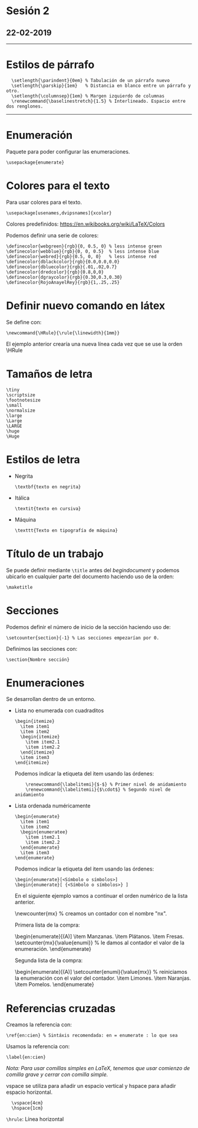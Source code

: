 # Sesión 2
## 22-02-2019

---

# Estilos de párrafo

      \setlength{\parindent}{0em} % Tabulación de un párrafo nuevo
      \setlength{\parskip}{1em}   % Distancia en blanco entre un párrafo y otro.
      \setlength{\columnsep}{1em} % Margen izquierdo de columnas
      \renewcommand{\baselinestretch}{1.5} % Interlineado. Espacio entre dos renglones.

---

# Enumeración

Paquete para poder configurar las enumeraciones.

    \usepackage{enumerate}


# Colores para el texto

Para usar colores para el texto.

    \usepackage[usenames,dvipsnames]{xcolor}

Colores predefinidos: https://en.wikibooks.org/wiki/LaTeX/Colors

Podemos definir una serie de colores:

    \definecolor{webgreen}{rgb}{0, 0.5, 0} % less intense green
    \definecolor{webblue}{rgb}{0, 0, 0.5}  % less intense blue
    \definecolor{webred}{rgb}{0.5, 0, 0}   % less intense red
    \definecolor{dblackcolor}{rgb}{0.0,0.0,0.0}
    \definecolor{dbluecolor}{rgb}{.01,.02,0.7}
    \definecolor{dredcolor}{rgb}{0.8,0,0}
    \definecolor{dgraycolor}{rgb}{0.30,0.3,0.30}
    \definecolor{RojoAnayelRey}{rgb}{1,.25,.25}

# Definir nuevo comando en látex

Se define con:

    \newcommand{\HRule}{\rule{\linewidth}{1mm}}

El ejemplo anterior crearía una nueva línea cada vez que se use la orden \HRule

# Tamaños de letra

    \tiny
    \scriptsize
    \footnotesize
    \small
    \normalsize
    \large
    \Large
    \LARGE
    \huge
    \Huge

# Estilos de letra

- Negrita

      \textbf{texto en negrita}

- Itálica

      \textit{texto en cursiva}

- Máquina

      \texttt{Texto en tipografía de máquina}

# Título de un trabajo

Se puede definir mediante `\title` antes del *begindocument* y podemos ubicarlo en cualquier parte del documento haciendo uso de la orden:

    \maketitle

# Secciones

Podemos definir el número de inicio de la sección haciendo uso de:

    \setcounter{section}{-1} % Las secciones empezarían por 0.

Definimos las secciones con:

    \section{Nombre sección}

# Enumeraciones

Se desarrollan dentro de un entorno.

- Lista no enumerada con cuadraditos

      \begin{itemize}
        \item item1
        \item item2
        \begin{itemize}
          \item item2.1
          \item item2.2
        \end{itemize}
        \item item3
      \end{itemize}

    Podemos indicar la etiqueta del item usando las órdenes:

          \renewcommand{\labelitemi}{$-$} % Primer nivel de anidamiento
          \renewcommand{\labelitemii}{$\cdot$} % Segundo nivel de anidamiento

- Lista ordenada numéricamente

      \begin{enumerate}
        \item item1
        \item item2
        \begin{enumeratee}
          \item item2.1
          \item item2.2
        \end{enumerate}
        \item item3
      \end{enumerate}

    Podemos indicar la etiqueta del item usando las órdenes:

      \begin{enumerate}[<Símbolo o símbolos>]
      \begin{enumerate}[ {<Símbolo o símbolos>} ]


   En el siguiente ejemplo vamos a continuar el orden numérico de la lista anterior.


    \newcounter{mx} % creamos un contador con el nombre "nx".

    Primera lista de la compra:

    \begin{enumerate}[(A)]
    \item Manzanas.
    \item Plátanos.
    \item Fresas.
    \setcounter{mx}{\value{enumi}} % le damos al contador el valor de la enumeración.
    \end{enumerate}

    Segunda lista de la compra:

    \begin{enumerate}[(A)]
      \setcounter{enumi}{\value{mx}} % reiniciamos la enumeración con el valor del contador.
    \item Limones.
    \item Naranjas.
    \item Pomelos.
    \end{enumerate}    



# Referencias cruzadas

Creamos la referencia con:

    \ref{en:cien} % Sintáxis recomendada: en = enumerate : lo que sea

Usamos la referencia con:

    \label{en:cien}

*Nota: Para usar comillas simples en LaTeX, tenemos que usar comienzo de comilla grave y cerrar con comilla simple.*

vspace se utiliza para añadir un espacio vertical y hspace para añadir espacio horizontal.

      \vspace{4cm}
      \hspace{1cm}

`\hrule`: Línea horizontal
